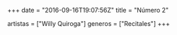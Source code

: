 +++
date = "2016-09-16T19:07:56Z"
title = "Número 2"

artistas = ["Willy Quiroga"]
generos = ["Recitales"]
+++
